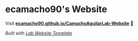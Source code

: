 
# ecamacho90's Website

Visit **[ecamacho90.github.io/CamachoAguilarLab-Website](https://ecamacho90.github.io/CamachoAguilarLab-Website)** 🚀

_Built with [Lab Website Template](https://greene-lab.gitbook.io/lab-website-template-docs)_

